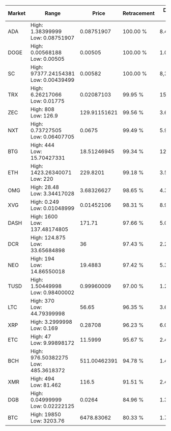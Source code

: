 | Market | Range | Price| Retracement | Doubles to 50% |
| --- | --- | --- | --- | --- |
| ADA | High: 1.38399999<br />Low: 0.08751907 | 0.08751907 | 100.00 % | 8.41 |
| DOGE | High: 0.00568188<br />Low: 0.00505 | 0.00505 | 100.00 % | 1.06 |
| SC | High: 97377.24154381<br />Low: 0.00439499 | 0.00582 | 100.00 % | 8,365,742.78 |
| TRX | High: 6.26217066<br />Low: 0.01775 | 0.02087103 | 99.95 % | 150.45 |
| ZEC | High: 808<br />Low: 126.9 | 129.91151621 | 99.56 % | 3.60 |
| NXT | High: 0.73727505<br />Low: 0.06407705 | 0.0675 | 99.49 % | 5.94 |
| BTG | High: 444<br />Low: 15.70427331 | 18.51246945 | 99.34 % | 12.42 |
| ETH | High: 1423.26340071<br />Low: 220 | 229.8201 | 99.18 % | 3.58 |
| OMG | High: 28.48<br />Low: 3.34417028 | 3.68326627 | 98.65 % | 4.32 |
| XVG | High: 0.249<br />Low: 0.01048999 | 0.01452106 | 98.31 % | 8.93 |
| DASH | High: 1600<br />Low: 137.48174805 | 171.71 | 97.66 % | 5.06 |
| DCR | High: 124.875<br />Low: 33.65684898 | 36 | 97.43 % | 2.20 |
| NEO | High: 194<br />Low: 14.86550018 | 19.4883 | 97.42 % | 5.36 |
| TUSD | High: 1.50449998<br />Low: 0.98400002 | 0.99960009 | 97.00 % | 1.24 |
| LTC | High: 370<br />Low: 44.79399998 | 56.65 | 96.35 % | 3.66 |
| XRP | High: 3.2999998<br />Low: 0.169 | 0.28708 | 96.23 % | 6.04 |
| ETC | High: 47<br />Low: 9.99898172 | 11.5999 | 95.67 % | 2.46 |
| BCH | High: 976.50382275<br />Low: 485.3618372 | 511.00462391 | 94.78 % | 1.43 |
| XMR | High: 494<br />Low: 81.462 | 116.5 | 91.51 % | 2.47 |
| DGB | High: 0.04999999<br />Low: 0.02222125 | 0.0264 | 84.96 % | 1.37 |
| BTC | High: 19850<br />Low: 3203.76 | 6478.83062 | 80.33 % | 1.78 |
